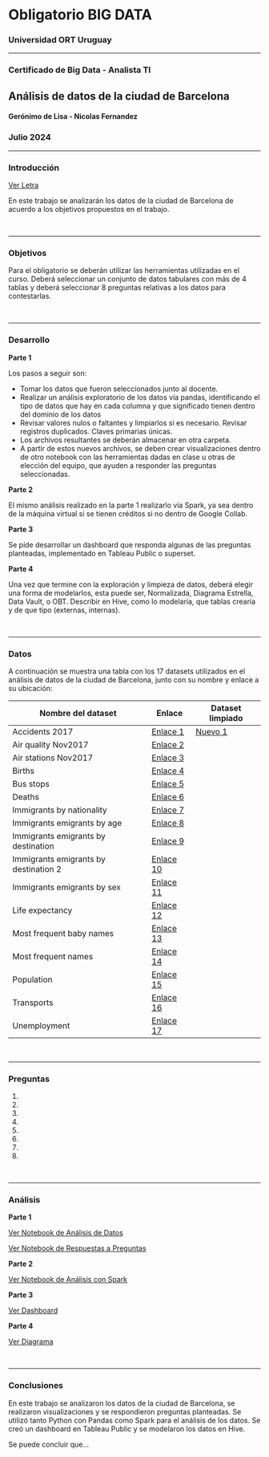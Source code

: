 # Obligatorio BIG DATA

### Universidad ORT Uruguay

<hr>

### Certificado de Big Data - Analista TI

## Análisis de datos de la ciudad de Barcelona

#### Gerónimo de Lisa - Nicolas Fernandez

### **Julio 2024**

<hr>

### Introducción

[Ver Letra](/Letra%20Obligatorio.pdf)

En este trabajo se analizarán los datos de la ciudad de Barcelona de acuerdo a los objetivos propuestos en el trabajo.

<br />
<hr>

### Objetivos

Para el obligatorio se deberán utilizar las herramientas utilizadas en el curso. Deberá seleccionar un conjunto de datos
tabulares con más de 4 tablas y deberá seleccionar 8 preguntas relativas a los datos para contestarlas.

<br />
<hr>

### Desarrollo

**Parte 1**

Los pasos a seguir son:

- Tomar los datos que fueron seleccionados junto al docente.
- Realizar un análisis exploratorio de los datos vía pandas, identificando el tipo de datos que hay en cada columna y
  que significado tienen dentro del dominio de los datos
- Revisar valores nulos o faltantes y limpiarlos si es necesario. Revisar registros duplicados. Claves primarias únicas.
- Los archivos resultantes se deberán almacenar en otra carpeta.
- A partir de estos nuevos archivos, se deben crear visualizaciones dentro de otro
  notebook con las herramientas dadas en clase u otras de elección del equipo, que ayuden a responder las preguntas
  seleccionadas.

**Parte 2**

El mismo análisis realizado en la parte 1 realizarlo vía Spark, ya sea dentro de la máquina virtual si se tienen
créditos si no dentro de Google Collab.

**Parte 3**

Se píde desarrollar un dashboard que responda algunas de las preguntas planteadas, implementado en Tableau Public o
superset.

**Parte 4**

Una vez que termine con la exploración y limpieza de datos, deberá elegir una forma de modelarlos, esta puede ser,
Normalizada, Diagrama Estrella, Data Vault, o OBT. Describir en
Hive, como lo modelaría, que tablas crearía y de que tipo (externas, internas).

<br />
<hr>

### Datos

A continuación se muestra una tabla con los 17 datasets utilizados en el análisis de datos de la ciudad de Barcelona,
junto con su nombre y enlace a su ubicación:

| Nombre del dataset                    | Enlace                                                          | Dataset limpiado                            |
|---------------------------------------|-----------------------------------------------------------------|---------------------------------------------|
| Accidents 2017                        | [Enlace 1](/datasets/accidents_2017.csv)                        | [Nuevo 1](/new_datasets/accidents_2017.csv) |
| Air quality Nov2017                   | [Enlace 2](/datasets/air_quality_Nov2017.csv)                   |                                             |
| Air stations Nov2017                  | [Enlace 3](/datasets/air_stations_Nov2017.csv)                  |                                             |
| Births                                | [Enlace 4](/datasets/births.csv)                                |                                             |
| Bus stops                             | [Enlace 5](/datasets/bus_stops.csv)                             |                                             |
| Deaths                                | [Enlace 6](/datasets/deaths.csv)                                |                                             |
| Immigrants by nationality             | [Enlace 7](/datasets/immigrants_by_nationality.csv)             |                                             |
| Immigrants emigrants by age           | [Enlace 8](/datasets/immigrants_emigrants_by_age.csv)           |                                             |
| Immigrants emigrants by destination   | [Enlace 9](/datasets/immigrants_emigrants_by_destination.csv)   |                                             |
| Immigrants emigrants by destination 2 | [Enlace 10](/datasets/immigrants_emigrants_by_destination2.csv) |                                             |
| Immigrants emigrants by sex           | [Enlace 11](/datasets/immigrants_emigrants_by_sex.csv)          |                                             |
| Life expectancy                       | [Enlace 12](/datasets/life_expectancy.csv)                      |                                             |
| Most frequent baby names              | [Enlace 13](/datasets/most_frequent_baby_names.csv)             |                                             |
| Most frequent names                   | [Enlace 14](/datasets/most_frequent_names.csv)                  |                                             |
| Population                            | [Enlace 15](/datasets/population.csv)                           |                                             |
| Transports                            | [Enlace 16](/datasets/transports.csv)                           |                                             |
| Unemployment                          | [Enlace 17](/datasets/unemployment.csv)                         |                                             |

<br />
<hr>

### Preguntas

1.
2.
3.
4.
5.
6.
7.
8.

<br />
<hr>

### Análisis

**Parte 1**

[Ver Notebook de Análisis de Datos](/analisis/parte1a_analisis_datos.ipynb)

[Ver Notebook de Respuestas a Preguntas](/analisis/parte1b_analisis_preguntas.ipynb)

**Parte 2**

[Ver Notebook de Análisis con Spark](/analisis/Parte%202.ipynb)

**Parte 3**

[Ver Dashboard](https://ubicacion_dashboard)

**Parte 4**

[Ver Diagrama](/analisis/Parte%204.png)

<br />
<hr>

### Conclusiones

En este trabajo se analizaron los datos de la ciudad de Barcelona, se realizaron visualizaciones y se respondieron
preguntas planteadas. Se utilizó tanto Python con Pandas como Spark para el análisis de los datos. Se creó un dashboard
en Tableau Public y se modelaron los datos en Hive.

Se puede concluir que...

